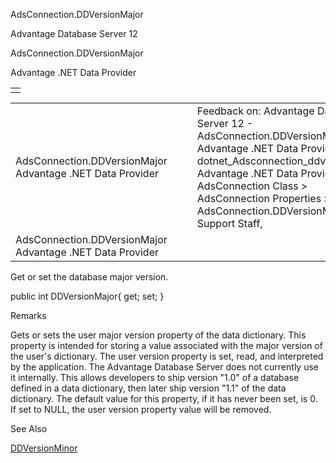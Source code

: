 AdsConnection.DDVersionMajor




Advantage Database Server 12  

AdsConnection.DDVersionMajor

Advantage .NET Data Provider

|  |
| --- |
|  |

|  |  |  |  |  |
| --- | --- | --- | --- | --- |
| AdsConnection.DDVersionMajor  Advantage .NET Data Provider |  |  | Feedback on: Advantage Database Server 12 - AdsConnection.DDVersionMajor Advantage .NET Data Provider dotnet\_Adsconnection\_ddversionmajor Advantage .NET Data Provider > AdsConnection Class > AdsConnection Properties > AdsConnection.DDVersionMajor / Dear Support Staff, |  |
| AdsConnection.DDVersionMajor  Advantage .NET Data Provider |  |  |  |  |

Get or set the database major version.

public int DDVersionMajor{ get; set; }

Remarks

Gets or sets the user major version property of the data dictionary. This property is intended for storing a value associated with the major version of the user's dictionary. The user version property is set, read, and interpreted by the application. The Advantage Database Server does not currently use it internally. This allows developers to ship version "1.0" of a database defined in a data dictionary, then later ship version "1.1" of the data dictionary. The default value for this property, if it has never been set, is 0. If set to NULL, the user version property value will be removed.

See Also

[DDVersionMinor](dotnet_adsconnection_ddversionminor.htm)